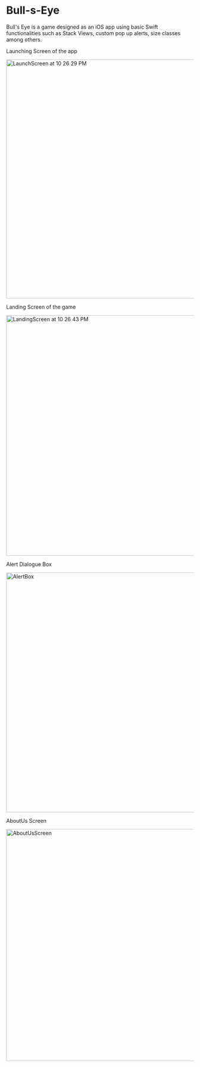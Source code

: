 # Bull-s-Eye
Bull's Eye is a game designed as an iOS app using basic Swift functionalities such as Stack Views, custom pop up alerts, size classes among others. 

Launching Screen of the app

<img width="642" alt="LaunchScreen at 10 26 29 PM" src="https://user-images.githubusercontent.com/52540948/82125812-2ba87300-97c6-11ea-90cc-4fd0fa7c1817.png">

Landing Screen of the game

<img width="646" alt="LandingScreen at 10 26 43 PM" src="https://user-images.githubusercontent.com/52540948/82125903-abced880-97c6-11ea-9a20-6cae9daa6bb6.png">

Alert Dialogue Box

<img width="644" alt="AlertBox" src="https://user-images.githubusercontent.com/52540948/82126037-88f0f400-97c7-11ea-98ea-47c59c384e1a.png">

AboutUs Screen

<img width="623" alt="AboutUsScreen" src="https://user-images.githubusercontent.com/52540948/82126077-de2d0580-97c7-11ea-9bb9-14c483fae5b0.png">

